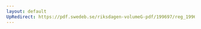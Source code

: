 ```yaml
---
layout: default
UpRedirect: https://pdf.swedeb.se/riksdagen-volumeG-pdf/199697/reg_199697/reg_199697_0076.pdf
---
```


